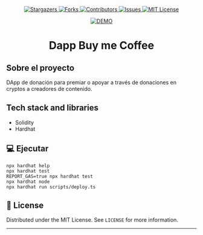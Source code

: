 <p align="center">
  <a href="https://github.com/Disrup3/workshop-21-12-22/stargazers">
    <img alt="Stargazers" src="https://img.shields.io/github/stars/viral-sangani/coding-challenge-2021.svg?style=for-the-badge"/>
  </a>
  <a href="https://github.com/Disrup3/workshop-21-12-22/network/members">
    <img alt="Forks" src="https://img.shields.io/github/forks/viral-sangani/coding-challenge-2021.svg?style=for-the-badge"/>
  </a>
  <a href="https://github.com/Disrup3/workshop-21-12-22/graphs/contributors">
    <img alt="Contributors" src="https://img.shields.io/github/contributors/viral-sangani/coding-challenge-2021.svg?style=for-the-badge"/>
  </a>
  <a href="https://github.com/Disrup3/workshop-21-12-22/issues">
    <img alt="Issues" src="https://img.shields.io/github/issues/viral-sangani/coding-challenge-2021.svg?style=for-the-badge"/>
  </a>
  <a href="https://github.com/Disrup3/workshop-21-12-22/">
    <img alt="MIT License" src="https://img.shields.io/github/license/manaspratap/ARVideoBrowser.svg?style=for-the-badge"/>
  </a>
</p>

<a href="https://disrup3.com"  align="center">

![DEMO](https://i.imgur.com/OORoptl.jpg,fit=cover,dpr=2,quality=85,width=120,height=120/avatars/by/6857ff78-5a01-4a04-bf7d-040d4f7f9c71)

</a>



<p align="center">
  <h1 align="center">Dapp Buy me Coffee</h1>
</p>

## Sobre el proyecto

DApp de donación para premiar o apoyar a través de donaciones en cryptos a creadores de contenido.

## Tech stack and libraries
- Solidity
- Hardhat

## 💻 Ejecutar

```shell
npx hardhat help
npx hardhat test
REPORT_GAS=true npx hardhat test
npx hardhat node
npx hardhat run scripts/deploy.ts
```

## 📝 License

Distributed under the MIT License. See `LICENSE` for more information.

---

<br />
